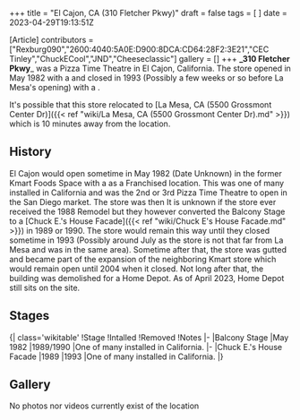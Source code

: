 +++
title = "El Cajon, CA (310 Fletcher Pkwy)"
draft = false
tags = [ ]
date = 2023-04-29T19:13:51Z

[Article]
contributors = ["Rexburg090","2600:4040:5A0E:D900:8DCA:CD64:28F2:3E21","CEC Tinley","ChuckECool","JND","Cheeseclassic"]
gallery = []
+++
**_310 Fletcher Pkwy**_ was a Pizza Time Theatre in El Cajon, California. The store opened in May 1982 with a  and closed in 1993 (Possibly a few weeks or so before La Mesa's opening) with a .

It's possible that this store relocated to [La Mesa, CA (5500 Grossmont Center Dr)]({{< ref "wiki/La Mesa, CA (5500 Grossmont Center Dr).md" >}}) which is 10 minutes away from the location.

## History ##
El Cajon would open sometime in May 1982 (Date Unknown) in the former Kmart Foods Space with a  as a Franchised location. This was one of many installed in California and was the 2nd or 3rd Pizza Time Theatre to open in the San Diego market. The store was then It is unknown if the store ever received the 1988 Remodel but they however converted the Balcony Stage to a [Chuck E.'s House Facade]({{< ref "wiki/Chuck E's House Facade.md" >}}) in 1989 or 1990. The store would remain this way until they closed sometime in 1993 (Possibly around July as the store is not that far from La Mesa and was in the same area). Sometime after that, the store was gutted and became part of the expansion of the neighboring Kmart store which would remain open until 2004 when it closed. Not long after that, the building was demolished for a Home Depot. As of April 2023, Home Depot still sits on the site.

## Stages ##
{| class='wikitable'
!Stage
!Intalled
!Removed
!Notes
|-
|Balcony Stage
|May 1982
|1989/1990
|One of many installed in California.
|-
|Chuck E.'s House Facade
|1989
|1993
|One of many installed in California.
|}

## Gallery ##
No photos nor videos currently exist of the location